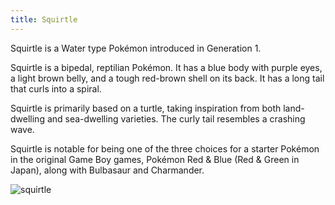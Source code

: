 ```yaml
---
title: Squirtle
---
```


Squirtle is a Water type Pokémon introduced in Generation 1.

Squirtle is a bipedal, reptilian Pokémon. It has a blue body with purple eyes, a light brown belly, and a tough red-brown shell on its back. It has a long tail that curls into a spiral.

Squirtle is primarily based on a turtle, taking inspiration from both land-dwelling and sea-dwelling varieties. The curly tail resembles a crashing wave.

Squirtle is notable for being one of the three choices for a starter Pokémon in the original Game Boy games, Pokémon Red & Blue (Red & Green in Japan), along with Bulbasaur and Charmander.

![squirtle](https://img.pokemondb.net/artwork/avif/squirtle.avif)